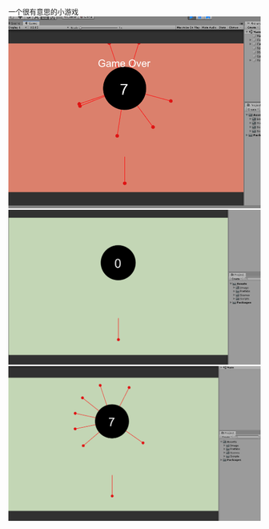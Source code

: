 一个很有意思的小游戏
![image](https://github.com/1264600905/StickPinProject/blob/master/note/01.png)
![image](https://github.com/1264600905/StickPinProject/blob/master/note/02.png)
![image](https://github.com/1264600905/StickPinProject/blob/master/note/03.png)